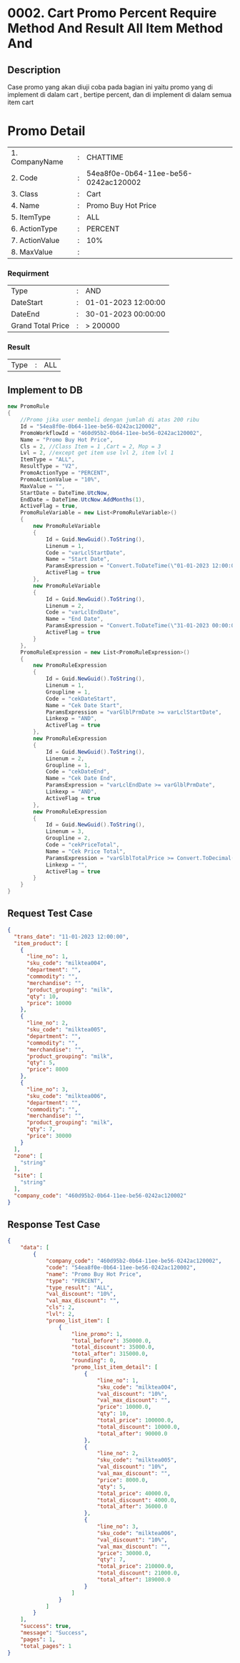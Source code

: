# 0002. Cart Promo Percent Require Method And Result All Item Method And

## Description
<p> Case promo yang akan diuji coba pada bagian ini yaitu promo yang di implement di dalam cart , bertipe percent, dan di implement di dalam semua item cart </p>

# Promo Detail
<table style="border:0px solid white;">
    <tr style="border: 0px;"> 
        <td style="border:0px;">1. CompanyName</td>
        <td style="border:0px;">:</td>
        <td style="border:0px">CHATTIME</td>
    </tr>
    <tr style="border: 0px;"> 
        <td style="border:0px;">2. Code</td>
        <td style="border:0px;">:</td>
        <td style="border:0px">54ea8f0e-0b64-11ee-be56-0242ac120002</td>
    </tr>
    <tr style="border: 0px;"> 
        <td style="border:0px;">3. Class</td>
        <td style="border:0px;">:</td>
        <td style="border:0px">Cart</td>
    </tr>
    <tr style="border: 0px;"> 
        <td style="border:0px;">4. Name</td>
        <td style="border:0px;">:</td>
        <td style="border:0px">Promo Buy Hot Price</td>
    </tr>
    <tr style="border: 0px;"> 
        <td style="border:0px;">5. ItemType</td>
        <td style="border:0px;">:</td>
        <td style="border:0px">ALL</td>
    </tr>
    <tr style="border: 0px;"> 
        <td style="border:0px;">6. ActionType</td>
        <td style="border:0px;">:</td>
        <td style="border:0px">PERCENT</td>
    </tr>
    <tr style="border: 0px;"> 
        <td style="border:0px;">7. ActionValue</td>
        <td style="border:0px;">:</td>
        <td style="border:0px">10%</td>
    </tr>
    <tr style="border: 0px;"> 
        <td style="border:0px;">8. MaxValue</td>
        <td style="border:0px;">:</td>
        <td style="border:0px"></td>
    </tr>
</table>

### Requirment
<table>
    <tr style="border: 0px;"> 
        <td style="border:0px;">Type</td>
        <td style="border:0px;">:</td>
        <td style="border:0px">AND</td>
    </tr>
    <tr style="border: 0px;"> 
        <td style="border:0px;">DateStart</td>
        <td style="border:0px;">:</td>
        <td style="border:0px">01-01-2023 12:00:00</td>
    </tr>
    <tr style="border: 0px;"> 
        <td style="border:0px;">DateEnd</td>
        <td style="border:0px;">:</td>
        <td style="border:0px">30-01-2023 00:00:00</td>
    </tr>
        <tr style="border: 0px;"> 
        <td style="border:0px;">Grand Total Price</td>
        <td style="border:0px;">:</td>
        <td style="border:0px">> 200000</td>
    </tr>
</table>

### Result
<table>
    <tr style="border: 0px;"> 
        <td style="border:0px;">Type</td>
        <td style="border:0px;">:</td>
        <td style="border:0px">ALL</td>
    </tr>
</table>

## Implement to DB
```csharp
new PromoRule
{
    //Promo jika user membeli dengan jumlah di atas 200 ribu
    Id = "54ea8f0e-0b64-11ee-be56-0242ac120002",
    PromoWorkflowId = "460d95b2-0b64-11ee-be56-0242ac120002",
    Name = "Promo Buy Hot Price",
    Cls = 2, //Class Item = 1 ,Cart = 2, Mop = 3
    Lvl = 2, //except get item use lvl 2, item lvl 1
    ItemType = "ALL",
    ResultType = "V2",
    PromoActionType = "PERCENT",
    PromoActionValue = "10%",
    MaxValue = "",
    StartDate = DateTime.UtcNow,
    EndDate = DateTime.UtcNow.AddMonths(1),
    ActiveFlag = true,
    PromoRuleVariable = new List<PromoRuleVariable>()
    {
        new PromoRuleVariable
        {
            Id = Guid.NewGuid().ToString(),
            Linenum = 1,
            Code = "varLclStartDate",
            Name = "Start Date",
            ParamsExpression = "Convert.ToDateTime(\"01-01-2023 12:00:00\")",
            ActiveFlag = true
        },
        new PromoRuleVariable
        {
            Id = Guid.NewGuid().ToString(),
            Linenum = 2,
            Code = "varLclEndDate",
            Name = "End Date",
            ParamsExpression = "Convert.ToDateTime(\"31-01-2023 00:00:00\")",
            ActiveFlag = true
        }
    },
    PromoRuleExpression = new List<PromoRuleExpression>()
    {
        new PromoRuleExpression
        {
            Id = Guid.NewGuid().ToString(),
            Linenum = 1,
            Groupline = 1,
            Code = "cekDateStart",
            Name = "Cek Date Start",
            ParamsExpression = "varGlblPrmDate >= varLclStartDate",
            Linkexp = "AND",
            ActiveFlag = true
        },
        new PromoRuleExpression
        {
            Id = Guid.NewGuid().ToString(),
            Linenum = 2,
            Groupline = 1,
            Code = "cekDateEnd",
            Name = "Cek Date End",
            ParamsExpression = "varLclEndDate >= varGlblPrmDate",
            Linkexp = "AND",
            ActiveFlag = true
        },
        new PromoRuleExpression
        {
            Id = Guid.NewGuid().ToString(),
            Linenum = 3,
            Groupline = 2,
            Code = "cekPriceTotal",
            Name = "Cek Price Total",
            ParamsExpression = "varGlblTotalPrice >= Convert.ToDecimal(200000)",
            Linkexp = "",
            ActiveFlag = true
        }
    }
}
```

## Request Test Case
```json
{
  "trans_date": "11-01-2023 12:00:00",
  "item_product": [
    {
      "line_no": 1,
      "sku_code": "milktea004",
      "department": "",
      "commodity": "",
      "merchandise": "",
      "product_grouping": "milk",
      "qty": 10,
      "price": 10000
    },
    {
      "line_no": 2,
      "sku_code": "milktea005",
      "department": "",
      "commodity": "",
      "merchandise": "",
      "product_grouping": "milk",
      "qty": 5,
      "price": 8000
    },
    {
      "line_no": 3,
      "sku_code": "milktea006",
      "department": "",
      "commodity": "",
      "merchandise": "",
      "product_grouping": "milk",
      "qty": 7,
      "price": 30000
    }
  ],
  "zone": [
    "string"
  ],
  "site": [
    "string"
  ],
  "company_code": "460d95b2-0b64-11ee-be56-0242ac120002"
}
```

## Response Test Case
```json
{
    "data": [
        {
            "company_code": "460d95b2-0b64-11ee-be56-0242ac120002",
            "code": "54ea8f0e-0b64-11ee-be56-0242ac120002",
            "name": "Promo Buy Hot Price",
            "type": "PERCENT",
            "type_result": "ALL",
            "val_discount": "10%",
            "val_max_discount": "",
            "cls": 2,
            "lvl": 2,
            "promo_list_item": [
                {
                    "line_promo": 1,
                    "total_before": 350000.0,
                    "total_discount": 35000.0,
                    "total_after": 315000.0,
                    "rounding": 0,
                    "promo_list_item_detail": [
                        {
                            "line_no": 1,
                            "sku_code": "milktea004",
                            "val_discount": "10%",
                            "val_max_discount": "",
                            "price": 10000.0,
                            "qty": 10,
                            "total_price": 100000.0,
                            "total_discount": 10000.0,
                            "total_after": 90000.0
                        },
                        {
                            "line_no": 2,
                            "sku_code": "milktea005",
                            "val_discount": "10%",
                            "val_max_discount": "",
                            "price": 8000.0,
                            "qty": 5,
                            "total_price": 40000.0,
                            "total_discount": 4000.0,
                            "total_after": 36000.0
                        },
                        {
                            "line_no": 3,
                            "sku_code": "milktea006",
                            "val_discount": "10%",
                            "val_max_discount": "",
                            "price": 30000.0,
                            "qty": 7,
                            "total_price": 210000.0,
                            "total_discount": 21000.0,
                            "total_after": 189000.0
                        }
                    ]
                }
            ]
        }
    ],
    "success": true,
    "message": "Success",
    "pages": 1,
    "total_pages": 1
}
```